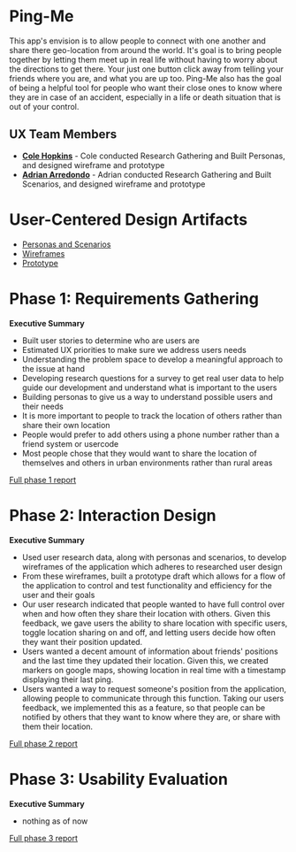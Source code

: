 # Ping-Me

This app's envision is to allow people to connect with one another and share there geo-location from around the world. It's goal is to bring people together
by letting them meet up in real life without having to worry about the directions to get there. Your just one button click away from telling your friends where
you are, and what you are up too. Ping-Me also has the goal of being a helpful tool for people who want their close ones to know where they are in case of an accident,
especially in a life or death situation that is out of your control.

## UX Team Members

* **[Cole Hopkins](https://usabilityengineering.github.io/ux-portfolio-Cole-Hop/)** - Cole conducted Research Gathering and Built Personas, and designed wireframe and prototype
* **[Adrian Arredondo](https://usabilityengineering.github.io/ux-portfolio-adrian015/)** - Adrian conducted Research Gathering and Built Scenarios, and designed wireframe and prototype

# User-Centered Design Artifacts

* [Personas and Scenarios](artifacts/personas.pdf)
* [Wireframes](artifacts/wireframes.pdf)
* [Prototype](https://xd.adobe.com/view/d49a1b5a-8898-4a6b-a2b4-039fdb4dc615-81c9/)

# Phase 1: Requirements Gathering

**Executive Summary**

* Built user stories to determine who are users are 
* Estimated UX priorities to make sure we address users needs
* Understanding the problem space to develop a meaningful approach to the issue at hand
* Developing research questions for a survey to get real user data to help guide our development and understand what is important to the users
* Building personas to give us a way to understand possible users and their needs
* It is more important to people to track the location of others rather than share their own location
* People would prefer to add others using a phone number rather than a friend system or usercode
* Most people chose that they would want to share the location of themselves and others in urban environments rather than rural areas

[Full phase 1 report](requirements/)

# Phase 2: Interaction Design

**Executive Summary**

* Used user research data, along with personas and scenarios, to develop wireframes of the application which adheres to researched user design
* From these wireframes, built a prototype draft which allows for a flow of the application to control and test functionality and efficiency for the user and their goals
* Our user research indicated that people wanted to have full control over when and how often they share their location with others. Given this feedback, we gave users the ability to share location with specific users, toggle location sharing on and off, and letting users decide how often they want their position updated.
* Users wanted a decent amount of information about friends' positions and the last time they updated their location. Given this, we created markers on google maps, showing location in real time with a timestamp displaying their last ping.
* Users wanted a way to request someone's position from the application, allowing people to communicate through this function. Taking our users feedback, we implemented this as a feature, so that people can be notified by others that they want to know where they are, or share with them their location.

[Full phase 2 report](design/)

# Phase 3: Usability Evaluation

**Executive Summary**

* nothing as of now

[Full phase 3 report](evaluation/)
